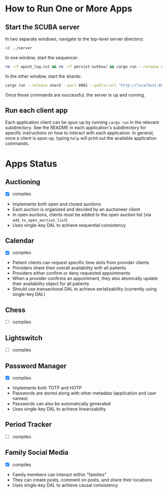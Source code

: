 # How to Run One or More Apps

## Start the SCUBA server

In two separate windows, navigate to the top-level server directory:

```sh
cd ../server
```

In one window, start the sequencer: 

```sh
rm -rf epoch_log.txt && rm -rf persist-outbox/ && cargo run --release sequencer --port 8082 --shard-count 1
```

In the other window, start the shards:

```sh
cargo run --release shard --port 8081 --public-url "http://localhost:8081" --sequencer-url "http://localhost:8082" --inbox-count 1 --outbox-count 1
```

Once those commands are successful, the server is up and running.

## Run each client app

Each application client can be spun up by running `cargo run` in the relevant subdirectory. See the README in each application's subdirectory for specific instructions on how to interact with each application. In general, once a client is spun up, typing `help` will print out the available application commands.

# Apps Status

## Auctioning

- [x] compiles

- Implements both open and closed auctions
- Each auction is organized and decided by an auctioneer client
- In open auctions, clients must be added to the open auction list (via `add_to_open_auction_list`)
- Uses single-key DAL to achieve sequential consistency

## Calendar

- [x] compiles

- Patient clients can request specific time slots from provider clients
- Providers share their overall availability with all patients
- Providers either confirm or deny requested appointments
- When a provider confirms an appointment, they also atomically update their availability object for all patients
- Should use transactional DAL to achieve serializability (currently using single-key DAL)

## Chess

- [ ] compiles

## Lightswitch

- [ ] compiles

## Password Manager

- [x] compiles

- Implements both TOTP and HOTP
- Passwords are stored along with other metadata (application and user names)
- Passwords can also be automatically generated
- Uses single-key DAL to achieve linearizability

## Period Tracker

- [ ] compiles

## Family Social Media

- [x] compiles

- Family members can interact within "families"
- They can create posts, comment on posts, and share their locations
- Uses single-key DAL to achieve causal consistency

